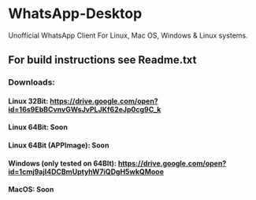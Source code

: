 # WhatsApp-Desktop
Unofficial WhatsApp Client For Linux, Mac OS, Windows &amp; Linux systems.
## For build instructions see Readme.txt
### Downloads:
#### Linux 32Bit: https://drive.google.com/open?id=16s9EbBCvnvGWsJvPLJKf62eJp0cg9C_k

#### Linux 64Bit: Soon

#### Linux 64Bit (APPImage): Soon

#### Windows (only tested on 64BIt): https://drive.google.com/open?id=1cmj9ajI4DCBmUptyhW7iQDgH5wkQMooe

#### MacOS: Soon
